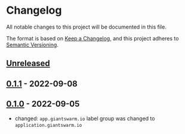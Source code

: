 # Changelog

All notable changes to this project will be documented in this file.

The format is based on [Keep a Changelog](https://keepachangelog.com/en/1.0.0/),
and this project adheres to [Semantic Versioning](https://semver.org/spec/v2.0.0.html).

## [Unreleased]

## [0.1.1] - 2022-09-08

## [0.1.0] - 2022-09-05

- changed: `app.giantswarm.io` label group was changed to `application.giantswarm.io`

[Unreleased]: https://github.com/giantswarm/prometheus-agent-app/compare/v0.1.1...HEAD
[0.1.1]: https://github.com/giantswarm/prometheus-agent-app/compare/v0.1.0...v0.1.1
[0.1.0]: https://github.com/giantswarm/prometheus-agent-app/releases/tag/v0.1.0
